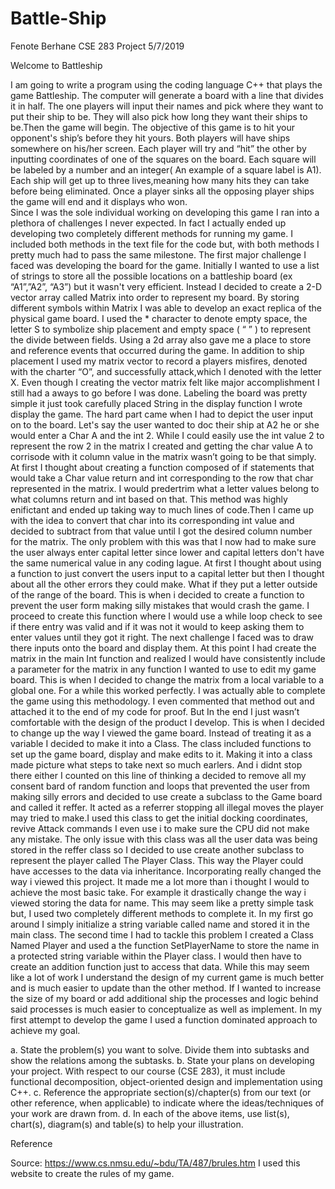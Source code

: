 # Battle-Ship
Fenote Berhane
CSE 283 Project 
5/7/2019

Welcome to Battleship

I am going to write a program using the coding language C++ that plays the game Battleship. The computer will generate a board with a line that divides it in half. The one players will input their names and pick where they want to put their ship to be. They will also pick how long they want their ships to be.Then the game will begin. 
The objective of this game is to hit your opponent's ship’s before they hit yours.
Both players will have ships somewhere on his/her screen.  Each player will try and “hit” the other by inputting coordinates of one of the squares on the board. Each square will be labeled by a number and an integer( An example of a square label is A1).  Each ship will get up to three lives,meaning how many hits they can take before being eliminated. Once a player sinks all the opposing player ships the game will end and it displays who won.   
	Since I was the sole individual working on developing this game I ran into a plethora of challenges I never expected. In fact I actually ended up developing two completely different methods for running my game. I included both methods in the text file for the code but, with both methods I pretty much had to pass the same milestone. 
The first major challenge I faced was developing the board for the game. Initially I wanted to use a list of strings to store all the possible locations on a battleship board (ex “A1”,”A2”, “A3”)  but it wasn't very efficient. Instead I decided to create a 2-D vector array called Matrix into order to represent my board. By storing different symbols within Matrix I was able to develop an exact replica of the physical game board. I used the * character to denote empty space, the letter S to symbolize ship placement and empty space ( “ ” ) to  represent the divide between fields. Using a 2d array also gave me a place to store and reference events that occurred during the game. In addition to ship placement I used my matrix vector to record a players misfires, denoted with the charter “O”, and successfully attack,which I denoted with the letter X. Even though I creating the vector matrix felt like major accomplishment I still had a aways to go before I was done.
 Labeling the board was pretty simple it just took carefully placed String in the display function I wrote display the game. The hard part came when I had to depict the user input on to the board. Let's say the user wanted to doc their ship at A2 he or she would enter a Char A and the int 2. While I could easily use the int value 2 to represent the row 2 in the matrix I created  and getting the char value A to corrisode with it column value in the matrix wasn’t going to be that simply. At first I thought about creating a function composed of if  statements that would take a Char value return and int corresponding to the row that char represented in the matrix. I would predertrim what a letter values belong to what columns return and int based on that. This method was highly enifictant and ended up taking way to much lines of code.Then I came up with the idea to convert that char into its corresponding int value and decided to subtract from that value until I got the desired column number for the matrix. The only problem with this was that I now had to make sure the user always enter capital letter since lower and capital letters don't have the same numerical value in any coding lague.  At first I thought about using a function to just convert the users input to a capital letter but then I thought about all the other errors they could make. What if they put a letter outside of the range of the board. This is when i decided  to create a function to prevent the user form making silly mistakes that would crash the game. I proceed to create this function where I would use a while loop check to see if there entry was valid and if it was not it would  to keep asking them to enter values until they got it right.
The next challenge I faced was to draw there inputs onto the board and display them. At this point I had create the matrix in the main Int function and realized I would have consistently  include a parameter for the matrix in any function I wanted to use to edit my game board. This is when I decided to change the matrix from a local variable to a global one. For a while this worked perfectly. I was actually able to complete the game using this methodology. I even commented that method out and attached it to the end of my code for proof. But In the end I just wasn’t comfortable with the design of the product I develop. 
This is when I decided to change up the way I viewed the game board. Instead of treating it as a variable I decided to make it into a Class. The class included functions to set up the game board, display and make edits to it. Making it into a class made picture what steps to take next so much earlers. 
And i didnt stop there either I counted on this line of thinking a decided to remove all my consent bard of random function and loops that prevented the user from making silly errors and decided to use create a subclass to the Game board and called it reffer. It acted as a referrer stopping all illegal moves the player may tried to make.I used this class to get the initial docking coordinates, revive Attack commands I even use i to make sure the CPU did not make any mistake. The only issue with this class was all the user data was being stored in the reffer class so I decided to use create another subclass to represent the player called The Player Class. This way the Player could have accesses to the data via inheritance. Incorporating really changed the way i viewed this project. It made me a lot more than i thought I would to achieve the most basic take. For example it drastically change the way i viewed storing the data for name. 
This may seem like a pretty simple task but, I used two completely different methods to complete it. In my first go around I simply initialize a string variable called name and stored it in the main class. The second time I had to tackle this problem I created a Class Named Player and used a the function SetPlayerName to store the name in a protected string variable within the Player class. I would then have to create an addition function just to access that data. While this may seem like a lot of work I understand the design of my current game is much better and is much easier to update than the other method. If I wanted to increase the size of my board or add additional ship the processes and logic behind said processes is much easier to conceptualize as well as implement. 
	In my first attempt to develop the game I used a function dominated approach to achieve my goal. 


a. State the problem(s) you want to solve. Divide them into subtasks and show the relations among the subtasks. b. State your plans on developing your project. With respect to our course (CSE 283), it must include functional decomposition, object-oriented design and implementation using C++. c. Reference the appropriate section(s)/chapter(s) from our text (or other reference, when applicable) to indicate where the ideas/techniques of your work are drawn from. d. In each of the above items, use list(s), chart(s), diagram(s) and table(s) to help your illustration.










Reference

Source: https://www.cs.nmsu.edu/~bdu/TA/487/brules.htm 
I used this website to create the rules of my game.

